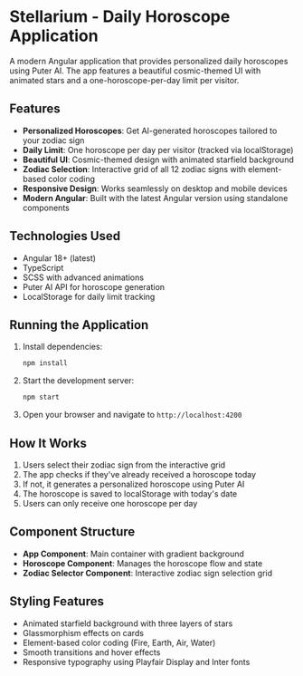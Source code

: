 # Stellarium - Daily Horoscope Application

A modern Angular application that provides personalized daily horoscopes using Puter AI. The app features a beautiful cosmic-themed UI with animated stars and a one-horoscope-per-day limit per visitor.

## Features

- **Personalized Horoscopes**: Get AI-generated horoscopes tailored to your zodiac sign
- **Daily Limit**: One horoscope per day per visitor (tracked via localStorage)
- **Beautiful UI**: Cosmic-themed design with animated starfield background
- **Zodiac Selection**: Interactive grid of all 12 zodiac signs with element-based color coding
- **Responsive Design**: Works seamlessly on desktop and mobile devices
- **Modern Angular**: Built with the latest Angular version using standalone components

## Technologies Used

- Angular 18+ (latest)
- TypeScript
- SCSS with advanced animations
- Puter AI API for horoscope generation
- LocalStorage for daily limit tracking

## Running the Application

1. Install dependencies:
   ```bash
   npm install
   ```

2. Start the development server:
   ```bash
   npm start
   ```

3. Open your browser and navigate to `http://localhost:4200`

## How It Works

1. Users select their zodiac sign from the interactive grid
2. The app checks if they've already received a horoscope today
3. If not, it generates a personalized horoscope using Puter AI
4. The horoscope is saved to localStorage with today's date
5. Users can only receive one horoscope per day

## Component Structure

- **App Component**: Main container with gradient background
- **Horoscope Component**: Manages the horoscope flow and state
- **Zodiac Selector Component**: Interactive zodiac sign selection grid

## Styling Features

- Animated starfield background with three layers of stars
- Glassmorphism effects on cards
- Element-based color coding (Fire, Earth, Air, Water)
- Smooth transitions and hover effects
- Responsive typography using Playfair Display and Inter fonts